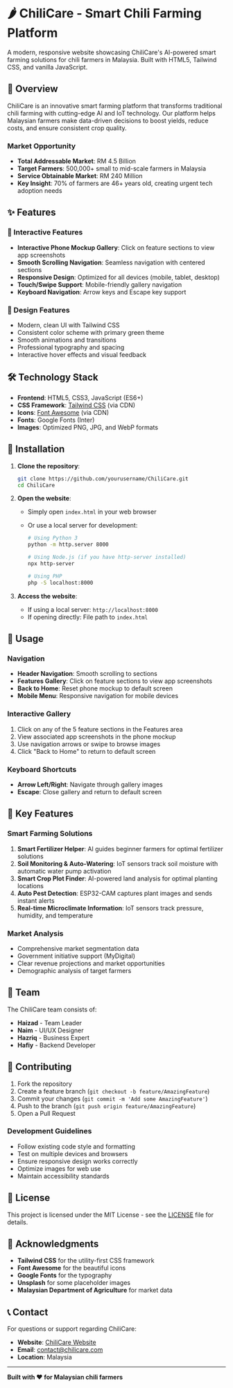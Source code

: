 # 🌶️ ChiliCare - Smart Chili Farming Platform

A modern, responsive website showcasing ChiliCare's AI-powered smart farming solutions for chili farmers in Malaysia. Built with HTML5, Tailwind CSS, and vanilla JavaScript.

## 🎯 Overview

ChiliCare is an innovative smart farming platform that transforms traditional chili farming with cutting-edge AI and IoT technology. Our platform helps Malaysian farmers make data-driven decisions to boost yields, reduce costs, and ensure consistent crop quality.

### Market Opportunity

- **Total Addressable Market**: RM 4.5 Billion
- **Target Farmers**: 500,000+ small to mid-scale farmers in Malaysia
- **Service Obtainable Market**: RM 240 Million
- **Key Insight**: 70% of farmers are 46+ years old, creating urgent tech adoption needs

## ✨ Features

### 🚀 Interactive Features

- **Interactive Phone Mockup Gallery**: Click on feature sections to view app screenshots
- **Smooth Scrolling Navigation**: Seamless navigation with centered sections
- **Responsive Design**: Optimized for all devices (mobile, tablet, desktop)
- **Touch/Swipe Support**: Mobile-friendly gallery navigation
- **Keyboard Navigation**: Arrow keys and Escape key support

### 🎨 Design Features

- Modern, clean UI with Tailwind CSS
- Consistent color scheme with primary green theme
- Smooth animations and transitions
- Professional typography and spacing
- Interactive hover effects and visual feedback

## 🛠️ Technology Stack

- **Frontend**: HTML5, CSS3, JavaScript (ES6+)
- **CSS Framework**: [Tailwind CSS](https://tailwindcss.com/) (via CDN)
- **Icons**: [Font Awesome](https://fontawesome.com/) (via CDN)
- **Fonts**: Google Fonts (Inter)
- **Images**: Optimized PNG, JPG, and WebP formats

## 🚀 Installation

1. **Clone the repository**:

   ```bash
   git clone https://github.com/yourusername/ChiliCare.git
   cd ChiliCare
   ```

2. **Open the website**:

   - Simply open `index.html` in your web browser
   - Or use a local server for development:

     ```bash
     # Using Python 3
     python -m http.server 8000

     # Using Node.js (if you have http-server installed)
     npx http-server

     # Using PHP
     php -S localhost:8000
     ```

3. **Access the website**:
   - If using a local server: `http://localhost:8000`
   - If opening directly: File path to `index.html`

## 📖 Usage

### Navigation

- **Header Navigation**: Smooth scrolling to sections
- **Features Gallery**: Click on feature sections to view app screenshots
- **Back to Home**: Reset phone mockup to default screen
- **Mobile Menu**: Responsive navigation for mobile devices

### Interactive Gallery

1. Click on any of the 5 feature sections in the Features area
2. View associated app screenshots in the phone mockup
3. Use navigation arrows or swipe to browse images
4. Click "Back to Home" to return to default screen

### Keyboard Shortcuts

- **Arrow Left/Right**: Navigate through gallery images
- **Escape**: Close gallery and return to default screen

## 🔑 Key Features

### Smart Farming Solutions

1. **Smart Fertilizer Helper**: AI guides beginner farmers for optimal fertilizer solutions
2. **Soil Monitoring & Auto-Watering**: IoT sensors track soil moisture with automatic water pump activation
3. **Smart Crop Plot Finder**: AI-powered land analysis for optimal planting locations
4. **Auto Pest Detection**: ESP32-CAM captures plant images and sends instant alerts
5. **Real-time Microclimate Information**: IoT sensors track pressure, humidity, and temperature

### Market Analysis

- Comprehensive market segmentation data
- Government initiative support (MyDigital)
- Clear revenue projections and market opportunities
- Demographic analysis of target farmers

## 👥 Team

The ChiliCare team consists of:

- **Haizad** - Team Leader
- **Naim** - UI/UX Designer
- **Hazriq** - Business Expert
- **Hafiy** - Backend Developer


## 🤝 Contributing

1. Fork the repository
2. Create a feature branch (`git checkout -b feature/AmazingFeature`)
3. Commit your changes (`git commit -m 'Add some AmazingFeature'`)
4. Push to the branch (`git push origin feature/AmazingFeature`)
5. Open a Pull Request

### Development Guidelines

- Follow existing code style and formatting
- Test on multiple devices and browsers
- Ensure responsive design works correctly
- Optimize images for web use
- Maintain accessibility standards

## 📄 License

This project is licensed under the MIT License - see the [LICENSE](LICENSE) file for details.

## 🌟 Acknowledgments

- **Tailwind CSS** for the utility-first CSS framework
- **Font Awesome** for the beautiful icons
- **Google Fonts** for the typography
- **Unsplash** for some placeholder images
- **Malaysian Department of Agriculture** for market data

## 📞 Contact

For questions or support regarding ChiliCare:

- **Website**: [ChiliCare Website](https://yourwebsite.com)
- **Email**: contact@chilicare.com
- **Location**: Malaysia

---

**Built with ❤️ for Malaysian chili farmers**
